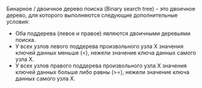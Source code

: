 Бинарное / двоичное дерево поиска (Binary search tree) - это двоичное дерево, для которого выполняются следующие дополнительные условия:
- Оба поддерева (левое и правое) являются двоичными деревьями поиска.
- У всех узлов левого поддерева произвольного узла X значения ключей данных меньше (<), нежели значение ключа данных самого узла X.
- У всех узлов правого поддерева произвольного узла X значения ключей данных больше либо равны (>=), нежели значение ключа данных самого узла X.